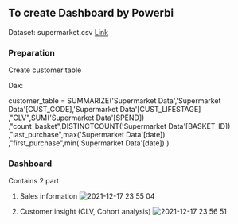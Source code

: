 ## To create Dashboard by Powerbi

Dataset: supermarket.csv [Link](https://github.com/Vvanit/BADS7105-CRM-Analytics/blob/e4cbf416a209bacd311f584d2d69f0846c38291c/Class05%20Customer%20Insight%20with%20Multi-dimensional%20Analysis/Supermarket%20Data.zip)

### Preparation
Create customer table

Dax: 

customer_table = SUMMARIZE('Supermarket Data','Supermarket Data'[CUST_CODE],'Supermarket Data'[CUST_LIFESTAGE]
,"CLV",SUM('Supermarket Data'[SPEND])
,"count_basket",DISTINCTCOUNT('Supermarket Data'[BASKET_ID])
,"last_purchase",max('Supermarket Data'[date])
,"first_purchase",min('Supermarket Data'[date])
)

### Dashboard

Contains 2 part

1. Sales information
![2021-12-17 23 55 04](https://user-images.githubusercontent.com/46345359/146580396-41217367-92bf-46ac-b172-3cfa99be73c0.png)

2. Customer insight (CLV, Cohort analysis)
![2021-12-17 23 56 51](https://user-images.githubusercontent.com/46345359/146581543-ad857b1a-82fb-44e0-a507-d76f3ef5e359.png)
